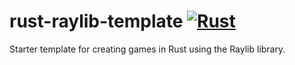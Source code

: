 # rust-raylib-template [![Rust](https://github.com/joshaustintech/tower-defense/actions/workflows/macos.yml/badge.svg)](https://github.com/joshaustintech/tower-defense/actions/workflows/macos.yml)

Starter template for creating games in Rust using the Raylib library.
